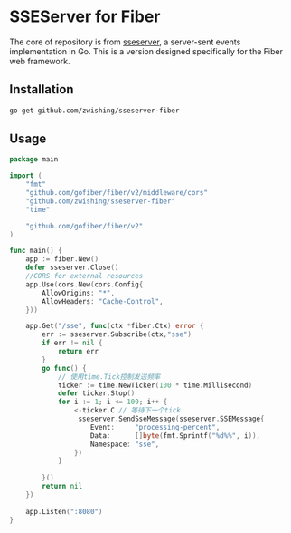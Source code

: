 # SSEServer for Fiber

The core of repository is from [sseserver](https://github.com/mroth/sseserver), a server-sent events implementation in Go.
This is a version designed specifically for the Fiber web framework.

## Installation

```bash
go get github.com/zwishing/sseserver-fiber
```

## Usage

```go
package main

import (
	"fmt"
	"github.com/gofiber/fiber/v2/middleware/cors"
	"github.com/zwishing/sseserver-fiber"
	"time"

	"github.com/gofiber/fiber/v2"
)

func main() {
	app := fiber.New()
	defer sseserver.Close()
	//CORS for external resources
	app.Use(cors.New(cors.Config{
		AllowOrigins: "*",
		AllowHeaders: "Cache-Control",
	}))

	app.Get("/sse", func(ctx *fiber.Ctx) error {
		err := sseserver.Subscribe(ctx,"sse")
		if err != nil {
			return err
		}
		go func() {
			// 使用time.Tick控制发送频率
			ticker := time.NewTicker(100 * time.Millisecond)
			defer ticker.Stop()
			for i := 1; i <= 100; i++ {
				<-ticker.C // 等待下一个tick
				 sseserver.SendSseMessage(sseserver.SSEMessage{
					Event:     "processing-percent",
					Data:      []byte(fmt.Sprintf("%d%%", i)),
					Namespace: "sse",
				})
			}
			
		}()
		return nil
	})
	
	app.Listen(":8080")
}
```